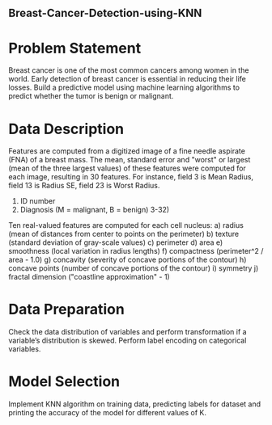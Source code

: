## Breast-Cancer-Detection-using-KNN
# Problem Statement 
Breast cancer is one of the most common cancers among women in the world. Early detection of breast cancer is essential in reducing their life losses. Build a predictive model using machine learning algorithms to predict whether the tumor is benign or malignant. 

# Data Description 
Features are computed from a digitized image of a fine needle aspirate (FNA) of a breast mass. The mean, standard error and "worst" or largest (mean of the three largest values) of these features were computed for each image, resulting in 30 features. For instance, field 3 is Mean Radius, field 13 is Radius SE, field 23 is Worst Radius. 
1.	ID number 
2.	Diagnosis (M = malignant, B = benign) 
3-32) 

Ten real-valued features are computed for each cell nucleus: 
a)	radius (mean of distances from center to points on the perimeter) 
b)	texture (standard deviation of gray-scale values) 
c)	perimeter 
d)	area 
e)	smoothness (local variation in radius lengths) 
f)	compactness (perimeter^2 / area - 1.0) 
g)	concavity (severity of concave portions of the contour) 
h)	concave points (number of concave portions of the contour) 
i)	symmetry 
j)	fractal dimension ("coastline approximation" - 1) 

# Data Preparation 
Check the data distribution of variables and perform transformation if a variable’s distribution is skewed. Perform label encoding on categorical variables. 

# Model Selection 
Implement KNN algorithm on training data, predicting labels for dataset and printing the accuracy of the model for different values of K. 
